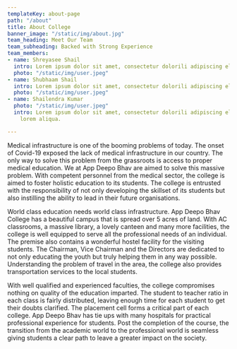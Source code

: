 ```yaml
---
templateKey: about-page
path: "/about"
title: About College
banner_image: "/static/img/about.jpg"
team_heading: Meet Our Team
team_subheading: Backed with Strong Experience
team_members:
- name: Shreyasee Shail
  intro: Lorem ipsum dolor sit amet, consectetur dolorili adipiscing elit. Felis donec
  photo: "/static/img/user.jpeg"
- name: Shubhaam Shail
  intro: Lorem ipsum dolor sit amet, consectetur dolorili adipiscing elit. Felis donec
  photo: "/static/img/user.jpeg"
- name: Shailendra Kumar
  photo: "/static/img/user.jpeg"
  intro: Lorem ipsum dolor sit amet, consectetur dolorili adipiscing elit. Felis donecmassa
    lorem aliqua.

---
```

Medical infrastructure is one of the booming problems of today. The onset of Covid-19 exposed the lack of medical infrastructure in our country. The only way to solve this problem from the grassroots is access to proper medical education. We at App Deepo Bhav are aimed to solve this massive problem. With competent personnel from the medical sector, the college is aimed to foster holistic education to its students. The college is entrusted with the responsibility of not only developing the skillset of its students but also instilling the ability to lead in their future organisations. 

World class education needs world class infrastructure. App Deepo Bhav College has a beautiful campus that is spread over 5 acres of land. With AC classrooms, a massive library, a lovely canteen and many more facilities, the college is well equipped to serve all the professional needs of an individual. The premise also contains a wonderful hostel facility for the visiting students. The Chairman, Vice Chairman and the Directors are dedicated to not only educating the youth but truly helping them in any way possible. Understanding the problem of travel in the area, the college also provides transportation services to the local students. 

With well qualified and experienced faculties, the college compromises nothing on quality of the education imparted. The student to teacher ratio in each class is fairly distributed, leaving enough time for each student to get their doubts clarified. The placement cell forms a critical part of each college. App Deepo Bhav has tie ups with many hospitals for practical professional experience for students. Post the completion of the course, the transition from the academic world to the professional world is seamless giving students a clear path to leave a greater impact on the society.